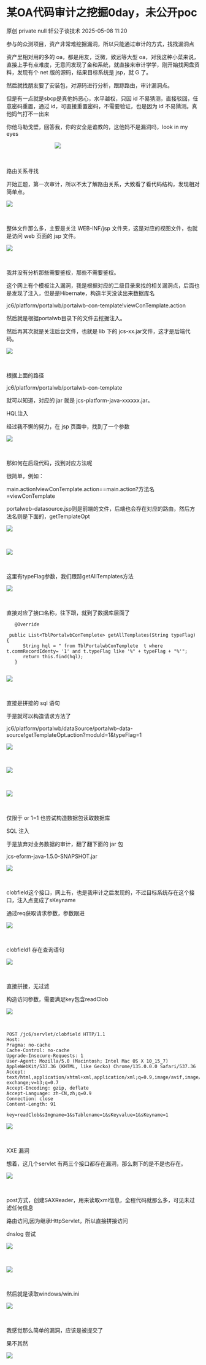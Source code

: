 #  某OA代码审计之挖掘0day，未公开poc   
原创 private null  轩公子谈技术   2025-05-08 11:20  
  
参与的众测项目，资产非常难挖掘漏洞，所以只能通过审计的方式，找找漏洞点  
  
资产里相对用的多的 oa，都是用友，泛微，致远等大型 oa，对我这种小菜来说，直接上手有点难度，无意间发现了金和系统，就直接来审计学学，刚开始找网盘资料，发现有个 net 版的源码，结果目标系统是 jsp，就 G 了。  
  
然后就找朋友要了安装包，对源码进行分析，跟踪路由，审计漏洞点。  
  
但是有一点就是sbcp是真他妈恶心，水平越权，只因 id 不易猜测，直接驳回，任意密码重置，通过 id，可直接重置密码，不需要验证，也是因为 id 不易猜测。真他妈气打不一出来  
  
你他马勒戈壁，回答我，你的安全是谁教的，这他妈不是漏洞吗，look in my eyes  
  
                                ![](https://mmbiz.qpic.cn/sz_mmbiz_png/BAby4Fk1HQaHNMcUhPPqY7T6OdSeg5aw7Igiay2ianjQSSKxvamVibNicM1f6q2VhLC9NqeX9GCPv0fFUfxiarpKxYA/640?wx_fmt=png "")  
  
  
   
  
路由关系寻找  
  
开始正题，第一次审计，所以不太了解路由关系，大致看了看代码结构，发现相对简单点。  
  
![](https://mmbiz.qpic.cn/sz_mmbiz_png/BAby4Fk1HQaHNMcUhPPqY7T6OdSeg5awvuxeekRogprYYaEIev3YJWn4BpeqRXOgsfQSlEiaibnMF2jMVpaIMRwA/640?wx_fmt=png "")  
  
   
  
整体文件那么多，主要是关注 WEB-INF/jsp 文件夹，这是对应的视图文件，也就是访问 web 页面的 jsp 文件。  
  
![](https://mmbiz.qpic.cn/sz_mmbiz_png/BAby4Fk1HQaHNMcUhPPqY7T6OdSeg5awg8vzOcUt8K7KP7awSibX1zp7M3GwHtflPh8Pj1a85XFX8Uia30LdxUVg/640?wx_fmt=png "")  
  
   
  
我并没有分析那些需要鉴权，那些不需要鉴权。  
  
这个网上有个模板注入漏洞，我是根据对应的二级目录来找的相关漏洞点，后面也是发现了注入，但是是Hibernate，构造半天没读出来数据库名  
  
jc6/platform/portalwb/portalwb-con-template!viewConTemplate.action  
  
然后就是根据portalwb目录下的文件去挖掘注入。  
  
然后再其次就是关注后台文件，也就是 lib 下的 jcs-xx.jar文件，这才是后端代码。  
  
![](https://mmbiz.qpic.cn/sz_mmbiz_png/BAby4Fk1HQaHNMcUhPPqY7T6OdSeg5awCISk45HV4abSOQj6eGkiaNV0HFuqPEzicHYVawOcDCLicicLYyCZibtQ0fA/640?wx_fmt=png "")  
  
   
  
根据上面的路径  
  
jc6/platform/portalwb/portalwb-con-template  
  
就可以知道，对应的 jar 就是 jcs-platform-java-xxxxxx.jar。  
  
  
HQL注入  
  
经过我不懈的努力，在 jsp 页面中，找到了一个参数  
  
![](https://mmbiz.qpic.cn/sz_mmbiz_png/BAby4Fk1HQaHNMcUhPPqY7T6OdSeg5awMbvcqicRIOYB0V5yJd4QUhzMUch9CN9KMk9Wialj93dwmcktVPAibot1A/640?wx_fmt=png "")  
  
   
  
那如何在后段代码，找到对应方法呢  
  
很简单，例如：  
  
main.action!viewConTemplate.action==main.action?方法名=viewConTemplate  
  
portalweb-datasource.jsp则是前端的文件，后端也会存在对应的路由，然后方法名则是下面的，getTemplateOpt  
  
![](https://mmbiz.qpic.cn/sz_mmbiz_png/BAby4Fk1HQaHNMcUhPPqY7T6OdSeg5awLpSNaibWkNIk02OdfLHAfIKWVKID8S5n05X92gUMOHV6icRWuTn0Q7vw/640?wx_fmt=png "")  
  
   
  
![](https://mmbiz.qpic.cn/sz_mmbiz_png/BAby4Fk1HQaHNMcUhPPqY7T6OdSeg5aw1rra74SB83liapqpnUUSHRXfEdmJVQy5ho3VsSzEzxgR2fU2TpSAQ8Q/640?wx_fmt=png "")  
  
   
  
这里有typeFlag参数，我们跟踪getAllTemplates方法  
  
![](https://mmbiz.qpic.cn/sz_mmbiz_png/BAby4Fk1HQaHNMcUhPPqY7T6OdSeg5aw6tT573bGrTibSz9tBCx7VPq6sGYElbdoF6PLQ5qCpDxPSGfY9RDddeg/640?wx_fmt=png "")  
  
   
  
直接对应了接口名称，往下跟，就到了数据库层面了  
```
   @Override
   public List<TblPortalwbConTemplete> getAllTemplates(String typeFlag) {
      String hql = " from TblPortalwbConTemplete  t where   t.commRecordIdenty= '1' and t.typeFlag like '%" + typeFlag + "%'";
      return this.find(hql);
   }


```  
  
  
![](https://mmbiz.qpic.cn/sz_mmbiz_png/BAby4Fk1HQaHNMcUhPPqY7T6OdSeg5awClVkJGh4QC8Go6xkrYbK3EbQPLf1dFJl5euNmm40tWAyzwnd98EsAg/640?wx_fmt=png "")  
  
   
  
直接是拼接的 sql 语句  
  
于是就可以构造请求方法了  
  
jc6/platform/portalwb/dataSource/portalwb-data-source!getTemplateOpt.action?moduId=1&typeFlag=1  
  
![](https://mmbiz.qpic.cn/sz_mmbiz_png/BAby4Fk1HQaHNMcUhPPqY7T6OdSeg5awpUNWuDbM0RktibNwWibB2PycSWJ4S4goCJzHhb9UGWG9uicOxpfb0flZQ/640?wx_fmt=png "")  
  
   
  
![](https://mmbiz.qpic.cn/sz_mmbiz_png/BAby4Fk1HQaHNMcUhPPqY7T6OdSeg5awVMzxTETvJDRA6hQkcjAm0JC0eRkl84XS1zfkB1lrLN8JYmibbrUuIqQ/640?wx_fmt=png "")  
  
   
  
![](https://mmbiz.qpic.cn/sz_mmbiz_png/BAby4Fk1HQaHNMcUhPPqY7T6OdSeg5aw8URoAMCItKpaUwed6M9qLJibiar0sPN87iaDkr12RuQLlKkFUVbGtBDzA/640?wx_fmt=png "")  
  
   
  
仅限于 or 1=1 也尝试构造数据包读取数据库  
  
  
SQL 注入  
  
于是放弃对业务数据的审计，翻了翻下面的 jar 包  
  
jcs-eform-java-1.5.0-SNAPSHOT.jar  
  
![](https://mmbiz.qpic.cn/sz_mmbiz_png/BAby4Fk1HQaHNMcUhPPqY7T6OdSeg5aw4qxdcTnhHsEYGVdXkib6A7s2fPhKfEZgBU82JNq6yRic5SAgXpZf4j2g/640?wx_fmt=png "")  
  
   
  
clobfield这个接口，网上有，也是我审计之后发现的，不过目标系统存在这个接口，注入点变成了sKeyname  
  
通过req获取请求参数，参数跟进  
  
![](https://mmbiz.qpic.cn/sz_mmbiz_png/BAby4Fk1HQaHNMcUhPPqY7T6OdSeg5awVFD7XA3pdY9oxsbmdNhBgAlSBY1otFx7nXiaicMkXLEZn3R2ibjRlv65w/640?wx_fmt=png "")  
  
   
  
clobfield1 存在查询语句  
  
![](https://mmbiz.qpic.cn/sz_mmbiz_png/BAby4Fk1HQaHNMcUhPPqY7T6OdSeg5awLTvCQSxolJoIDw14Qze5DZWQZD53KUTJaem5Yv9BISQk2bSxfuCVgg/640?wx_fmt=png "")  
  
   
  
直接拼接，无过滤  
  
构造访问参数，需要满足key包含readClob  
  
![](https://mmbiz.qpic.cn/sz_mmbiz_png/BAby4Fk1HQaHNMcUhPPqY7T6OdSeg5aw4tx0LoDTXp5TT0rCOo07y0QI6hufw6Gl0bde9ExNFq1xJDK3CnRJRg/640?wx_fmt=png "")  
  
   
```
POST /jc6/servlet/clobfield HTTP/1.1
Host: 
Pragma: no-cache
Cache-Control: no-cache
Upgrade-Insecure-Requests: 1
User-Agent: Mozilla/5.0 (Macintosh; Intel Mac OS X 10_15_7) AppleWebKit/537.36 (KHTML, like Gecko) Chrome/135.0.0.0 Safari/537.36
Accept: text/html,application/xhtml+xml,application/xml;q=0.9,image/avif,image/webp,image/apng,*/*;q=0.8,application/signed-exchange;v=b3;q=0.7
Accept-Encoding: gzip, deflate
Accept-Language: zh-CN,zh;q=0.9
Connection: close
Content-Length: 91

key=readClob&sImgname=1&sTablename=1&sKeyvalue=1&sKeyname=1
```  
  
  
![](https://mmbiz.qpic.cn/sz_mmbiz_png/BAby4Fk1HQaHNMcUhPPqY7T6OdSeg5awsuApNEW0tfkZemATNTJBPk4xjkxnmb6GNBXlmmaLZxmeHR4WXlHBCw/640?wx_fmt=png "")  
  
   
  
  
XXE 漏洞  
  
想着，这几个servlet 有两三个接口都存在漏洞，那么剩下的是不是也存在。  
  
![](https://mmbiz.qpic.cn/sz_mmbiz_png/BAby4Fk1HQaHNMcUhPPqY7T6OdSeg5awicvGwvp3FWFBXc9GJtNUlxuF3cAzjkmxhvcXjkBX9PdxQ9VDooUyc2w/640?wx_fmt=png "")  
  
   
  
post方式，创建SAXReader，用来读取xml信息，全程代码就那么多，可见未过滤任何信息  
  
路由访问,因为继承HttpServlet，所以直接拼接访问  
  
dnslog 尝试  
  
![](https://mmbiz.qpic.cn/sz_mmbiz_png/BAby4Fk1HQaHNMcUhPPqY7T6OdSeg5awKoPfXtbDem6pXAuw0UNSmYsjsZLBDcJWkiadXG2foU9uaticpvL3YAYA/640?wx_fmt=png "")  
  
   
  
![](https://mmbiz.qpic.cn/sz_mmbiz_png/BAby4Fk1HQaHNMcUhPPqY7T6OdSeg5awwaDR6C1qO5t3cHWZI8pr5JPLiajHydSq13W7sDHUVOCHmhHygibK83TA/640?wx_fmt=png "")  
  
   
  
然后就是读取windows/win.ini  
  
![](https://mmbiz.qpic.cn/sz_mmbiz_png/BAby4Fk1HQaHNMcUhPPqY7T6OdSeg5awU16XWU3FqhKdGtf94AN8rfbGcq2lGpqrgZkq4D8L1qbNXtZe3hqiaBw/640?wx_fmt=png "")  
  
   
  
我感觉那么简单的漏洞，应该是被提交了  
  
果不其然  
  
![](https://mmbiz.qpic.cn/sz_mmbiz_png/BAby4Fk1HQaHNMcUhPPqY7T6OdSeg5awcOPbvYLmfbLRpJpPRMHnjFR5LZrtxqWfiad0bnxsTolWqNVJEZLQ9Sg/640?wx_fmt=png "")  
  
   
  
